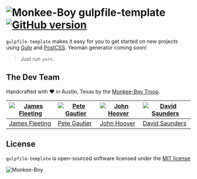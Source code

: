 ![Monkee-Boy](https://dujrsrsgsd3nh.cloudfront.net/img/emoticons/113009/mboy-1403710932.jpg) gulpfile-template [![GitHub version](https://badge.fury.io/gh/Monkee-Boy%2Fgulpfile.svg)](https://badge.fury.io/gh/Monkee-Boy%2Fgulpfile)
==============

`gulpfile-template` makes it easy for you to get started on new projects using [Gulp](http://gulpjs.com/) and [PostCSS](https://github.com/postcss/postcss). Yeoman generator coming soon!

> Just run `yarn`.

## The Dev Team

Handcrafted with ♥ in Austin, Texas by the [Monkee-Boy Troop](https://www.monkee-boy.com/who/the-troop/).

[![James Fleeting](https://avatars0.githubusercontent.com/u/23062?s=144)](https://github.com/fleeting) | [![Pete Gautier](https://avatars2.githubusercontent.com/u/5394199?v=3&s=144)](https://github.com/pgautier404) | [![John Hoover](https://avatars3.githubusercontent.com/u/48278?v=3&s=144)](https://github.com/defvayne23) | [![David Saunders](https://avatars3.githubusercontent.com/u/4614981?v=3&s=144)](https://github.com/djsaun)
------------ | ------------- | ------------- | -------------
[James Fleeting](https://github.com/fleeting) | [Pete Gautier](https://github.com/pgautier404) | [John Hoover](https://github.com/defvayne23) | [David Saunders](https://github.com/djsaun)

## License

`gulpfile-template` is open-sourced software licensed under the [MIT license](http://opensource.org/licenses/MIT)

![Monkee-Boy](http://assets.monkee-boy.com/mboy-logo-tagline.jpg)
